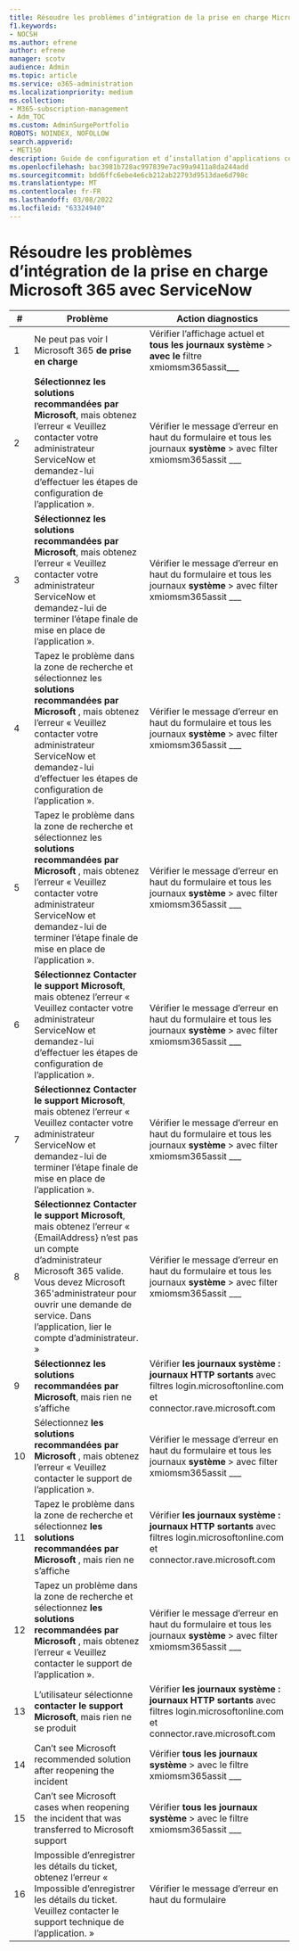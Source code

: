 ```yaml
---
title: Résoudre les problèmes d’intégration de la prise en charge Microsoft 365 avec ServiceNow
f1.keywords:
- NOCSH
ms.author: efrene
author: efrene
manager: scotv
audience: Admin
ms.topic: article
ms.service: o365-administration
ms.localizationpriority: medium
ms.collection:
- M365-subscription-management
- Adm_TOC
ms.custom: AdminSurgePortfolio
ROBOTS: NOINDEX, NOFOLLOW
search.appverid:
- MET150
description: Guide de configuration et d’installation d’applications certifiées étendues pour ServiceNow.
ms.openlocfilehash: bac3981b728ac997839e7ac99a9411a8da244add
ms.sourcegitcommit: bdd6ffc6ebe4e6cb212ab22793d9513dae6d798c
ms.translationtype: MT
ms.contentlocale: fr-FR
ms.lasthandoff: 03/08/2022
ms.locfileid: "63324940"
---
```

# <a name="troubleshooting-microsoft-365-support-integration-with-servicenow"></a>Résoudre les problèmes d’intégration de la prise en charge Microsoft 365 avec ServiceNow

| \#  | Problème  | Action diagnostics     |
|-----|--------------------------------|----------------------|
| 1   | Ne peut pas voir l Microsoft 365 **de prise en charge**                                                                                                                                                                                    | Vérifier l’affichage actuel et **tous les journaux système** &gt; **avec le** filtre xmiomsm365assit\_\_\_                        |
| 2   | **Sélectionnez les solutions recommandées par Microsoft**, mais obtenez l’erreur « Veuillez contacter votre administrateur ServiceNow et demandez-lui d’effectuer les étapes de configuration de l’application ».                                                                      | Vérifier le message d’erreur en haut du formulaire et tous les journaux **système** &gt; avec filter xmiomsm365assit \_\_\_     |
| 3   | **Sélectionnez les solutions recommandées par Microsoft**, mais obtenez l’erreur « Veuillez contacter votre administrateur ServiceNow et demandez-lui de terminer l’étape finale de mise en place de l’application ».                                                                | Vérifier le message d’erreur en haut du formulaire et tous les journaux **système** &gt; avec filter xmiomsm365assit \_\_\_     |
| 4   | Tapez le problème dans la zone de recherche et sélectionnez les **solutions recommandées par Microsoft** , mais obtenez l’erreur « Veuillez contacter votre administrateur ServiceNow et demandez-lui d’effectuer les étapes de configuration de l’application ».                                   | Vérifier le message d’erreur en haut du formulaire et tous les journaux **système** &gt; avec filter xmiomsm365assit \_\_\_     |
| 5   | Tapez le problème dans la zone de recherche et sélectionnez les **solutions recommandées par Microsoft** , mais obtenez l’erreur « Veuillez contacter votre administrateur ServiceNow et demandez-lui de terminer l’étape finale de mise en place de l’application ».                                 | Vérifier le message d’erreur en haut du formulaire et tous les journaux **système** &gt; avec filter xmiomsm365assit \_\_\_     |
| 6    | **Sélectionnez Contacter le support Microsoft**, mais obtenez l’erreur « Veuillez contacter votre administrateur ServiceNow et demandez-lui d’effectuer les étapes de configuration de l’application ».                                                                       | Vérifier le message d’erreur en haut du formulaire et tous les journaux **système** &gt; avec filter xmiomsm365assit \_\_\_     |
| 7    | **Sélectionnez Contacter le support Microsoft**, mais obtenez l’erreur « Veuillez contacter votre administrateur ServiceNow et demandez-lui de terminer l’étape finale de mise en place de l’application ».                                                                 | Vérifier le message d’erreur en haut du formulaire et tous les journaux **système** &gt; avec filter xmiomsm365assit \_\_\_     |
| 8    | **Sélectionnez Contacter le support Microsoft**, mais obtenez l’erreur « {EmailAddress} n’est pas un compte d’administrateur Microsoft 365 valide. Vous devez Microsoft 365'administrateur pour ouvrir une demande de service. Dans l’application, lier le compte d’administrateur. » | Vérifier le message d’erreur en haut du formulaire et tous les journaux **système** &gt; avec filter xmiomsm365assit \_\_\_     |
| 9    | **Sélectionnez les solutions recommandées par Microsoft**, mais rien ne s’affiche                                                                                                                                                            | Vérifier **les journaux système : journaux HTTP sortants** avec filtres login.microsoftonline.com et connector.rave.microsoft.com |
| 10  | Sélectionnez **les solutions recommandées par Microsoft** , mais obtenez l’erreur « Veuillez contacter le support de l’application ».                                                                                                                                     | Vérifier le message d’erreur en haut du formulaire et tous les journaux **système** &gt; avec filter xmiomsm365assit \_\_\_     |
| 11  | Tapez le problème dans la zone de recherche et sélectionnez **les solutions recommandées par Microsoft** , mais rien ne s’affiche                                                                                                                             | Vérifier **les journaux système : journaux HTTP sortants** avec filtres login.microsoftonline.com et connector.rave.microsoft.com |
| 12   | Tapez un problème dans la zone de recherche et sélectionnez **les solutions recommandées par Microsoft** , mais obtenez l’erreur « Veuillez contacter le support de l’application ».                                                                                                      | Vérifier le message d’erreur en haut du formulaire et tous les journaux **système** &gt; avec filter xmiomsm365assit \_\_\_     |
| 13  | L’utilisateur sélectionne **contacter le support Microsoft**, mais rien ne se produit                                                                                                                                                            | Vérifier **les journaux système : journaux HTTP sortants** avec filtres login.microsoftonline.com et connector.rave.microsoft.com |
| 14   | Can’t see Microsoft recommended solution after reopening the incident                                                                                                                                                      | Vérifier **tous les journaux système** &gt; avec le filtre xmiomsm365assit \_\_\_                                              |
| 15   | Can’t see Microsoft cases when reopening the incident that was transferred to Microsoft support                                                                                                                            | Vérifier **tous les journaux système** &gt; avec le filtre xmiomsm365assit \_\_\_                                              |
| 16  | Impossible d’enregistrer les détails du ticket, obtenez l’erreur « Impossible d’enregistrer les détails du ticket. Veuillez contacter le support technique de l’application. »                                                                                                                          | Vérifier le message d’erreur en haut du formulaire                                                                            |

